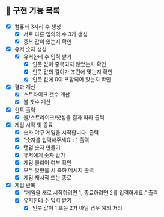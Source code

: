 ## 🚀 구현 기능 목록

- [X] 컴퓨터 3자리 수 생성
    - [X] 서로 다른 임의의 수 3개 생성
    - [X] 중복 값이 있는지 확인

- [X] 유저 숫자 생성
    - [X] 유저한테 수 입력 받기
        - [X] 인풋 값이 중복되지 않았는지 확인
        - [X] 인풋 값의 길이가 조건에 맞는지 확인
        - [X] 인풋 값에 0이 포함되어 있는지 확인
 
- [X] 결과 계산
    - [X] 스트라이크 갯수 계산
    - [X] 볼 갯수 계산

- [X] 힌트 출력
    - [X] 볼/스트라이크/낫싱을 결과 따라 출력

- [X] 게임 시작 및 종료
    - [X] 숫자 야구 게임을 시작합니다. 출력
    - [X] "숫자를 입력해주세요 : " 출력
    - [X] 랜덤 숫자 만들기
    - [X] 유저에게 숫자 받기
    - [X] 게임 클리어 여부 확인
    - [X] 모두 맞혔을 시 축하 메시지 출력
    - [X] 게임 재시작 또는 종료

- [X] 게임 반복 
    - [X] "게임을 새로 시작하려면 1, 종료하려면 2를 입력하세요." 출력
    - [X] 유저한테 수 입력 받기
      - [X] 인풋 값이 1 또는 2가 아닐 경우 예외 처리
